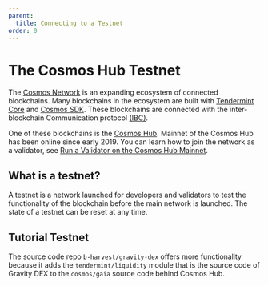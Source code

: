 ```yaml
---
parent:
  title: Connecting to a Testnet
order: 0
---
```


# The Cosmos Hub Testnet

The [Cosmos Network](https://cosmos.network) is an expanding ecosystem of connected blockchains. Many blockchains in the ecosystem are built with [Tendermint Core](https://docs.tendermint.com/) and [Cosmos SDK](https://docs.cosmos.network/). These blockchains are connected with  the inter-blockchain Communication protocol [(IBC)](https://ibcprotocol.org/). 

One of these blockchains is the [Cosmos Hub](https://cosmos.network/features). Mainnet of the Cosmos Hub has been online since early 2019. You can learn how to join the network as a validator, see [Run a Validator on the Cosmos Hub Mainnet](https://hub.cosmos.network/main/validators/validator-setup.html). 

## What is a testnet?

A testnet is a network launched for developers and validators to test the functionality of the blockchain before the main network is launched. The state of a testnet can be reset at any time.

## Tutorial Testnet 

The source code repo `b-harvest/gravity-dex` offers more functionality because it adds the `tendermint/liquidity` module that is the source code of Gravity DEX to the `cosmos/gaia` source code behind Cosmos Hub. 

